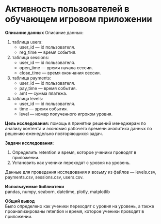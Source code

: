 # Активность пользователей в обучающем игровом приложении

**Описание данных** 
Описание данных:  
1. таблица users:  
    * user_id — id пользователя.  
    * reg_time — время события.  
2. таблица sessions:  
    * user_id — id пользователя.  
    * open_time — время начала сессии.  
    * close_time — время окончания сессии.  
3. таблица  payments:  
    * user_id — id пользователя.
    * pay_time — время события.  
    * amt — сумма платежа. 
4. таблица levels:  
    * user_id — id пользователя.  
    * time — время события.  
    * level — номер полученного игроком уровня.  

**Цель исследования:** помощь в принятии решений менеджерам по анализу контента и экономия рабочего времени аналитика данных по решению еженедельно повторяющихся задач.


**Задачи исследования:**  
1. Определить retention и время, которое ученики проводят в приложении.   
2. Установить как ученики переходят с уровня на уровень.

Данные для проведения исследования я возьму из файлов — levels.csv, payments.csv, sessions.csv, users.csv.

**Используемые библиотеки**  
pandas, numpy, seaborn, datetime, plotly, matplotlib


**Общий вывод**  
Было определено как ученики переходят с уровня на уровень, а также проанализированы retention и время, которое ученики проводят в приложении.  
